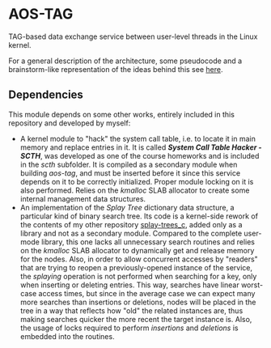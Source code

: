 # AOS-TAG

TAG-based data exchange service between user-level threads in the Linux kernel.

For a general description of the architecture, some pseudocode and a brainstorm-like representation of the ideas behind this see [here](ideas.md).

## Dependencies

This module depends on some other works, entirely included in this repository and developed by myself:

- A kernel module to "hack" the system call table, i.e. to locate it in main memory and replace entries in it. It is called **_System Call Table Hacker - SCTH_**, was developed as one of the course homeworks and is included in the *scth* subfolder. It is compiled as a secondary module when building *aos-tag*, and must be inserted before it since this service depends on it to be correctly initialized. Proper module locking on it is also performed. Relies on the *kmalloc* SLAB allocator to create some internal management data structures.
- An implementation of the *Splay Tree* dictionary data structure, a particular kind of binary search tree. Its code is a kernel-side rework of the contents of my other repository [splay-trees_c](https://github.com/robmasocco/splay-trees_c), added only as a library and not as a secondary module. Compared to the complete user-mode library, this one lacks all unnecessary search routines and relies on the *kmalloc* SLAB allocator to dynamically get and release memory for the nodes. Also, in order to allow concurrent accesses by "readers" that are trying to reopen a previously-opened instance of the service, the *splaying* operation is not performed when searching for a key, only when inserting or deleting entries. This way, searches have linear worst-case access times, but since in the average case we can expect many more searches than insertions or deletions, nodes will be placed in the tree in a way that reflects how "old" the related instances are, thus making searches quicker the more recent the target instance is. Also, the usage of locks required to perform *insertions* and *deletions* is embedded into the routines.